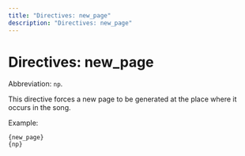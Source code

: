 ```yaml
---
title: "Directives: new_page"
description: "Directives: new_page"
---
```


# Directives: new_page

Abbreviation: `np`.

This directive forces a new page to be generated at the place where it occurs in the song.

Example:

    {new_page}
    {np}

